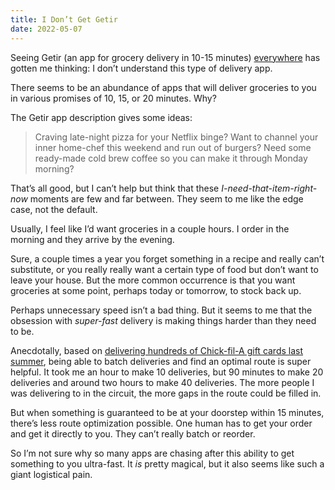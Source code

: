 ```yaml
---
title: I Don’t Get Getir
date: 2022-05-07
---
```


Seeing Getir (an app for grocery delivery in 10-15 minutes) [everywhere](/getir-colors) has gotten me thinking: I don’t understand this type of delivery app.

There seems to be an abundance of apps that will deliver groceries to you in various promises of 10, 15, or 20 minutes. Why?

The Getir app description gives some ideas:

> Craving late-night pizza for your Netflix binge? Want to channel your inner home-chef this weekend and run out of burgers? Need some ready-made cold brew coffee so you can make it through Monday morning?

That’s all good, but I can’t help but think that these _I-need-that-item-right-now_ moments are few and far between. They seem to me like the edge case, not the default.

Usually, I feel like I’d want groceries in a couple hours. I order in the morning and they arrive by the evening.

Sure, a couple times a year you forget something in a recipe and really can’t substitute, or you really really want a certain type of food but don’t want to leave your house. But the more common occurrence is that you want groceries at some point, perhaps today or tomorrow, to stock back up.

Perhaps unnecessary speed isn’t a bad thing. But it seems to me that the obsession with _super-fast_ delivery is making things harder than they need to be.

Anecdotally, based on [delivering hundreds of Chick-fil-A gift cards last summer](/blocks-chick-fil-a), being able to batch deliveries and find an optimal route is super helpful. It took me an hour to make 10 deliveries, but 90 minutes to make 20 deliveries and around two hours to make 40 deliveries. The more people I was delivering to in the circuit, the more gaps in the route could be filled in.

But when something is guaranteed to be at your doorstep within 15 minutes, there’s less route optimization possible. One human has to get your order and get it directly to you. They can’t really batch or reorder.

So I’m not sure why so many apps are chasing after this ability to get something to you ultra-fast. It _is_ pretty magical, but it also seems like such a giant logistical pain.
